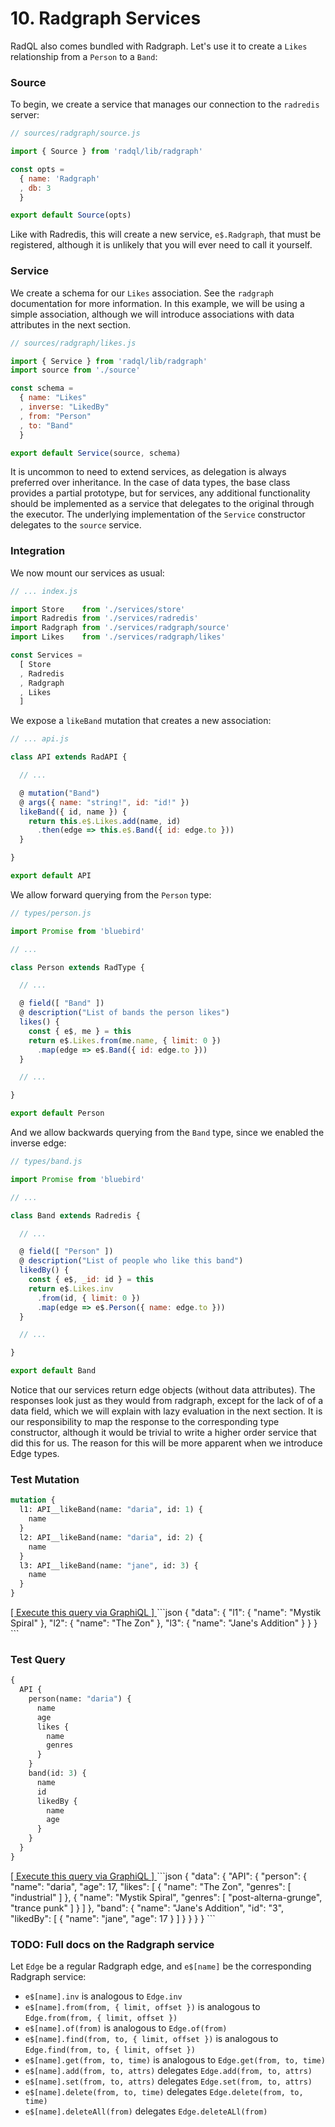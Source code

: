 # 10. Radgraph Services

RadQL also comes bundled with Radgraph. Let's use it to create a `Likes` relationship from a `Person` to a `Band`:

### Source

To begin, we create a service that manages our connection to the `radredis` server:

```js
// sources/radgraph/source.js

import { Source } from 'radql/lib/radgraph'

const opts =
  { name: 'Radgraph'
  , db: 3
  }

export default Source(opts)
```

Like with Radredis, this will create a new service, `e$.Radgraph`, that must be registered,
although it is unlikely that you will ever need to call it yourself.

### Service

We create a schema for our `Likes` association. See the `radgraph` documentation for more information.
In this example, we will be using a simple association, although we will introduce associations with data attributes in the next section.

```js
// sources/radgraph/likes.js

import { Service } from 'radql/lib/radgraph'
import source from './source'

const schema =
  { name: "Likes"
  , inverse: "LikedBy"
  , from: "Person"
  , to: "Band"
  }

export default Service(source, schema)
```

It is uncommon to need to extend services, as delegation is always preferred over inheritance.
In the case of data types, the base class provides a partial prototype, but for services, any additional functionality
should be implemented as a service that delegates to the original through the executor.
The underlying implementation of the `Service` constructor delegates to the `source` service.

### Integration

We now mount our services as usual:

```js
// ... index.js

import Store    from './services/store'
import Radredis from './services/radredis'
import Radgraph from './services/radgraph/source'
import Likes    from './services/radgraph/likes'

const Services =
  [ Store
  , Radredis
  , Radgraph
  , Likes
  ]
```

We expose a `likeBand` mutation that creates a new association:

```js
// ... api.js

class API extends RadAPI {

  // ...

  @ mutation("Band")
  @ args({ name: "string!", id: "id!" })
  likeBand({ id, name }) {
    return this.e$.Likes.add(name, id)
      .then(edge => this.e$.Band({ id: edge.to }))
  }

}

export default API
```

We allow forward querying from the `Person` type:

```js
// types/person.js

import Promise from 'bluebird'

// ...

class Person extends RadType {

  // ...

  @ field([ "Band" ])
  @ description("List of bands the person likes")
  likes() {
    const { e$, me } = this
    return e$.Likes.from(me.name, { limit: 0 })
      .map(edge => e$.Band({ id: edge.to }))
  }

  // ...

}

export default Person
```


And we allow backwards querying from the `Band` type, since we enabled the inverse edge:

```js
// types/band.js

import Promise from 'bluebird'

// ...

class Band extends Radredis {

  // ...

  @ field([ "Person" ])
  @ description("List of people who like this band")
  likedBy() {
    const { e$, _id: id } = this
    return e$.Likes.inv
      .from(id, { limit: 0 })
      .map(edge => e$.Person({ name: edge.to }))
  }

  // ...

}

export default Band
```

Notice that our services return edge objects (without data attributes).
The responses look just as they would from radgraph, except for the lack of of a data field, which we will explain with lazy evaluation in the next section.
It is our responsibility to map the response to the corresponding type constructor, although it would be trivial to write a higher order service that did this for us.
The reason for this will be more apparent when we introduce Edge types.

### Test Mutation

```graphql
mutation {
  l1: API__likeBand(name: "daria", id: 1) {
    name
  }
  l2: API__likeBand(name: "daria", id: 2) {
    name
  }
  l3: API__likeBand(name: "jane", id: 3) {
    name
  }
}
```
<a href="http://localhost:3000/graphql?query=mutation%20{%0A%20%20l1%3A%20API__likeBand%28name%3A%20%22daria%22%2C%20id%3A%201%29%20{%0A%20%20%20%20name%0A%20%20}%0A%20%20l2%3A%20API__likeBand%28name%3A%20%22daria%22%2C%20id%3A%202%29%20{%0A%20%20%20%20name%0A%20%20}%0A%20%20l3%3A%20API__likeBand%28name%3A%20%22jane%22%2C%20id%3A%203%29%20{%0A%20%20%20%20name%0A%20%20}%0A}" target="_blank">
  [ Execute this query via GraphiQL ]
</a>
```json
{
  "data": {
    "l1": {
      "name": "Mystik Spiral"
    },
    "l2": {
      "name": "The Zon"
    },
    "l3": {
      "name": "Jane's Addition"
    }
  }
}
```

### Test Query

```graphql
{
  API {
    person(name: "daria") {
      name
      age
      likes {
        name
        genres
      }
    }
    band(id: 3) {
      name
      id
      likedBy {
        name
        age
      }
    }
  }
}
```
<a href="http://localhost:3000/graphql?query={%0A%20%20API%20{%0A%20%20%20%20person%28name%3A%20%22daria%22%29%20{%0A%20%20%20%20%20%20name%0A%20%20%20%20%20%20age%0A%20%20%20%20%20%20likes%20{%0A%20%20%20%20%20%20%20%20name%0A%20%20%20%20%20%20%20%20genres%0A%20%20%20%20%20%20}%0A%20%20%20%20}%0A%20%20%20%20band%28id%3A%203%29%20{%0A%20%20%20%20%20%20name%0A%20%20%20%20%20%20id%0A%20%20%20%20%20%20likedBy%20{%0A%20%20%20%20%20%20%20%20name%0A%20%20%20%20%20%20%20%20age%0A%20%20%20%20%20%20}%0A%20%20%20%20}%0A%20%20}%0A}" target="_blank">
  [ Execute this query via GraphiQL ]
</a>
```json
{
  "data": {
    "API": {
      "person": {
        "name": "daria",
        "age": 17,
        "likes": [
          {
            "name": "The Zon",
            "genres": [
              "industrial"
            ]
          },
          {
            "name": "Mystik Spiral",
            "genres": [
              "post-alterna-grunge",
              "trance punk"
            ]
          }
        ]
      },
      "band": {
        "name": "Jane's Addition",
        "id": "3",
        "likedBy": [
          {
            "name": "jane",
            "age": 17
          }
        ]
      }
    }
  }
}
```

### TODO: Full docs on the Radgraph service

Let `Edge` be a regular Radgraph edge, and `e$[name]` be the corresponding Radgraph service:

- `e$[name].inv` is analogous to `Edge.inv`
- `e$[name].from(from, { limit, offset })` is analogous to `Edge.from(from, { limit, offset })`
- `e$[name].of(from)` is analogous to `Edge.of(from)`
- `e$[name].find(from, to, { limit, offset })` is analogous to `Edge.find(from, to, { limit, offset })`
- `e$[name].get(from, to, time)` is analogous to `Edge.get(from, to, time)`
- `e$[name].add(from, to, attrs)` delegates `Edge.add(from, to, attrs)`
- `e$[name].set(from, to, attrs)` delegates `Edge.set(from, to, attrs)`
- `e$[name].delete(from, to, time)` delegates `Edge.delete(from, to, time)`
- `e$[name].deleteAll(from)` delegates `Edge.deleteALl(from)`
